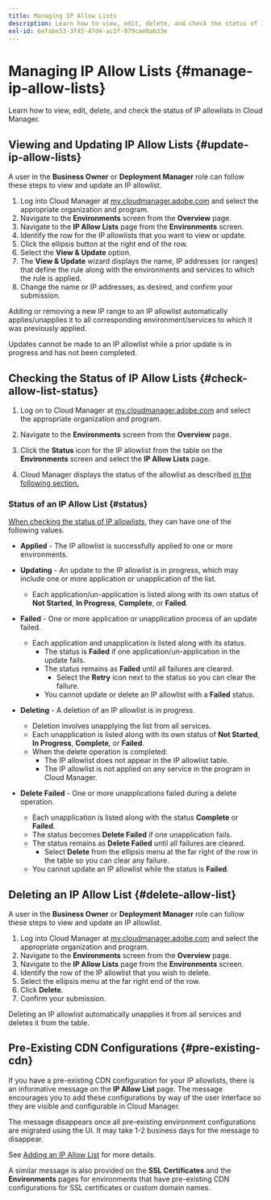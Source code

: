 ```yaml
---
title: Managing IP Allow Lists
description: Learn how to view, edit, delete, and check the status of IP allowlists in Cloud Manager.
exl-id: 6efabe53-3f45-47d4-ac1f-979cae0ab33e
---
```

# Managing IP Allow Lists {#manage-ip-allow-lists}

Learn how to view, edit, delete, and check the status of IP allowlists in Cloud Manager.

## Viewing and Updating IP Allow Lists {#update-ip-allow-lists}

A user in the **Business Owner** or **Deployment Manager** role can follow these steps to view and update an IP allowlist. 

1. Log into Cloud Manager at [my.cloudmanager.adobe.com](https://my.cloudmanager.adobe.com/) and select the appropriate organization and program.
1. Navigate to the **Environments** screen from the **Overview** page.
1. Navigate to the **IP Allow Lists** page from the **Environments** screen.
1. Identify the row for the IP allowlists that you want to view or update.
1. Click the ellipsis button at the right end of the row.
1. Select the **View & Update** option.
1. The **View &amp; Update** wizard displays the name, IP addresses (or ranges) that define the rule along with the environments and services to which the rule is applied.
1. Change the name or IP addresses, as desired, and confirm your submission.

Adding or removing a new IP range to an IP allowlist automatically applies/unapplies it to all corresponding environment/services to which it was previously applied.

Updates cannot be made to an IP allowlist while a prior update is in progress and has not been completed.

## Checking the Status of IP Allow Lists {#check-allow-list-status}

1. Log on to Cloud Manager at [my.cloudmanager.adobe.com](https://my.cloudmanager.adobe.com/) and select the appropriate organization and program.

1. Navigate to the **Environments** screen from the **Overview** page.

1. Click the **Status** icon for the IP allowlist from the table on the **Environments** screen and select the **IP Allow Lists** page.

1. Cloud Manager displays the status of the allowlist as described [in the following section.](#status)

### Status of an IP Allow List {#status}

[When checking the status of IP allowlists,](#check-allow-list-status) they can have one of the following values.

* **Applied** - The IP allowlist is successfully applied to one or more environments.

* **Updating** - An update to the IP allowlist is in progress, which may include one or more application or unapplication of the list.

  * Each application/un-application is listed along with its own status of **Not Started**, **In Progress**, **Complete**, or **Failed**.

* **Failed** - One or more application or unapplication process of an update failed.
  * Each application and unapplication is listed along with its status.
    * The status is **Failed** if one application/un-application in the update fails. 
    * The status remains as **Failed** until all failures are cleared.
      * Select the **Retry** icon next to the status so you can clear the failure.
    * You cannot update or delete an IP allowlist with a **Failed** status.

* **Deleting** - A deletion of an IP allowlist is in progress.
  * Deletion involves unapplying the list from all services.
  * Each unapplication is listed along with its own status of **Not Started**, **In Progress**, **Complete**, or **Failed**.
  * When the delete operation is completed:
    * The IP allowlist does not appear in the IP allowlist table.
    * The IP allowlist is not applied on any service in the program in Cloud Manager.

* **Delete Failed** - One or more unapplications failed during a delete operation.

  * Each unapplication is listed along with the status **Complete** or **Failed**.
  * The status becomes **Delete Failed** if one unapplication fails. 
  * The status remains as **Delete Failed** until all failures are cleared.
    * Select **Delete** from the ellipsis menu at the far right of the row in the table so you can clear any failure.
  * You cannot update an IP allowlist while the status is **Failed**.

## Deleting an IP Allow List {#delete-allow-list}

A user in the **Business Owner** or **Deployment Manager** role can follow these steps to view and update an IP allowlist. 

1. Log into Cloud Manager at [my.cloudmanager.adobe.com](https://my.cloudmanager.adobe.com/) and select the appropriate organization and program.
1. Navigate to the **Environments** screen from the **Overview** page.
1. Navigate to the **IP Allow Lists** page from the **Environments** screen.
1. Identify the row of the IP allowlist that you wish to delete.
1. Select the ellipsis menu at the far right end of the row.
1. Click **Delete**.
1. Confirm your submission.

Deleting an IP allowlist automatically unapplies it from all services and deletes it from the table.

## Pre-Existing CDN Configurations {#pre-existing-cdn}

If you have a pre-existing CDN configuration for your IP allowlists, there is an informative message on the **IP Allow List** page. The message encourages you to add these configurations by way of the user interface so they are visible and configurable in Cloud Manager.

The message disappears once all pre-existing environment configurations are migrated using the UI. It may take 1-2 business days for the message to disappear.

See [Adding an IP Allow List](/help/implementing/cloud-manager/ip-allow-lists/add-ip-allow-lists.md) for more details.

A similar message is also provided on the **SSL Certificates** and the **Environments** pages for environments that have pre-existing CDN configurations for SSL certificates or custom domain names.
